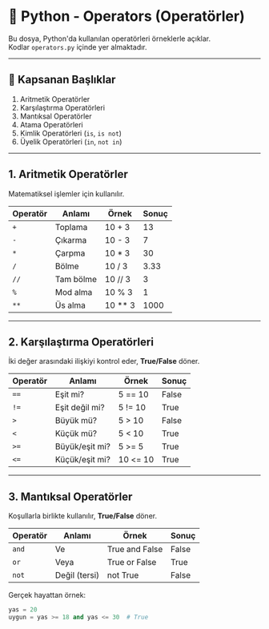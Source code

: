 # 🐍 Python - Operators (Operatörler)

Bu dosya, Python'da kullanılan operatörleri örneklerle açıklar.  
Kodlar `operators.py` içinde yer almaktadır.

---

## 📌 Kapsanan Başlıklar

1. Aritmetik Operatörler  
2. Karşılaştırma Operatörleri  
3. Mantıksal Operatörler  
4. Atama Operatörleri  
5. Kimlik Operatörleri (`is`, `is not`)  
6. Üyelik Operatörleri (`in`, `not in`)  

---

## 1. Aritmetik Operatörler

Matematiksel işlemler için kullanılır.

| Operatör | Anlamı       | Örnek     | Sonuç  |
|----------|--------------|-----------|--------|
| `+`      | Toplama      | 10 + 3    | 13     |
| `-`      | Çıkarma      | 10 - 3    | 7      |
| `*`      | Çarpma       | 10 * 3    | 30     |
| `/`      | Bölme        | 10 / 3    | 3.33   |
| `//`     | Tam bölme    | 10 // 3   | 3      |
| `%`      | Mod alma     | 10 % 3    | 1      |
| `**`     | Üs alma      | 10 ** 3   | 1000   |

---

## 2. Karşılaştırma Operatörleri

İki değer arasındaki ilişkiyi kontrol eder, **True/False** döner.

| Operatör | Anlamı            | Örnek        | Sonuç   |
|----------|-------------------|--------------|---------|
| `==`     | Eşit mi?          | 5 == 10      | False   |
| `!=`     | Eşit değil mi?    | 5 != 10      | True    |
| `>`      | Büyük mü?         | 5 > 10       | False   |
| `<`      | Küçük mü?         | 5 < 10       | True    |
| `>=`     | Büyük/eşit mi?    | 5 >= 5       | True    |
| `<=`     | Küçük/eşit mi?    | 10 <= 10     | True    |

---

## 3. Mantıksal Operatörler

Koşullarla birlikte kullanılır, **True/False** döner.

| Operatör | Anlamı         | Örnek               | Sonuç   |
|----------|----------------|---------------------|---------|
| `and`    | Ve              | True and False      | False   |
| `or`     | Veya            | True or False       | True    |
| `not`    | Değil (tersi)   | not True            | False   |

Gerçek hayattan örnek:
```python
yas = 20
uygun = yas >= 18 and yas <= 30  # True
